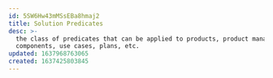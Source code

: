 ```yaml
---
id: 5SW6Hw43mMSsEBa8hmaj2
title: Solution Predicates
desc: >-
  the class of predicates that can be applied to products, product management,
  components, use cases, plans, etc.
updated: 1637968763065
created: 1637425803845
---
```


